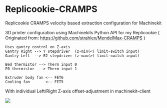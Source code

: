 # Replicookie-CRAMPS
Replicookie CRAMPS velocity based extraction configuration for Machinekit

3D printer configuration using Machinekits Python API for my Replicookie
( Originated from:  https://github.com/strahlex/MendelMax-CRAMPS )

    Uses gantry control on Z-axis
    Gantry Right --> Y stepdriver  (z-min(<) limit-switch input)
    Gantry Left  --> E2 stepdriver (z-max(>) limit-switch input)

    Bed thermistor --> Therm input 0
    E0 thermistor  --> Therm input 1

    Extruder body fan <-- FET6
    Cooling fan       <-- FET5

With individual Left/Right Z-axis offset-adjustment in machinekit-client



![](./images/Replicookie_dev.jpg)
